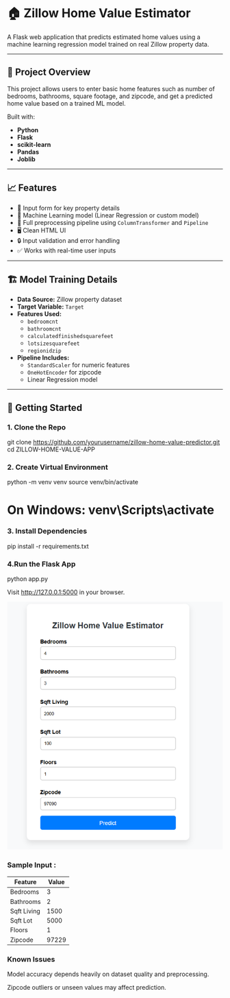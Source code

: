 # 🏠 Zillow Home Value Estimator

A Flask web application that predicts estimated home values using a machine learning regression model trained on real Zillow property data.

---

## 📌 Project Overview

This project allows users to enter basic home features such as number of bedrooms, bathrooms, square footage, and zipcode, and get a predicted home value based on a trained ML model.

Built with:
- **Python**
- **Flask**
- **scikit-learn**
- **Pandas**
- **Joblib**

---

## 📈 Features

- 🔢 Input form for key property details
- 🤖 Machine Learning model (Linear Regression or custom model)
- 🧠 Full preprocessing pipeline using `ColumnTransformer` and `Pipeline`
- 🖥️ Clean HTML UI
- 🔒 Input validation and error handling
- ✅ Works with real-time user inputs

---

## 🏗️ Model Training Details

- **Data Source:** Zillow property dataset
- **Target Variable:** `Target` 
- **Features Used:**
  - `bedroomcnt`
  - `bathroomcnt`
  - `calculatedfinishedsquarefeet`
  - `lotsizesquarefeet`
  - `regionidzip`
- **Pipeline Includes:**
  - `StandardScaler` for numeric features
  - `OneHotEncoder` for zipcode
  - Linear Regression model

---

## 🚀 Getting Started

### 1. Clone the Repo

git clone https://github.com/yourusername/zillow-home-value-predictor.git
cd ZILLOW-HOME-VALUE-APP


### 2. Create Virtual Environment

python -m venv venv
source venv/bin/activate  
# On Windows: venv\Scripts\activate


### 3. Install Dependencies

pip install -r requirements.txt

### 4.Run the Flask App

python app.py

Visit http://127.0.0.1:5000 in your browser.

![alt text](image.png)

### Sample Input :

| Feature     | Value |
| ----------- | ----- |
| Bedrooms    | 3     |
| Bathrooms   | 2     |
| Sqft Living | 1500  |
| Sqft Lot    | 5000  |
| Floors      | 1     |
| Zipcode     | 97229 |


### Known Issues

Model accuracy depends heavily on dataset quality and preprocessing.

Zipcode outliers or unseen values may affect prediction.